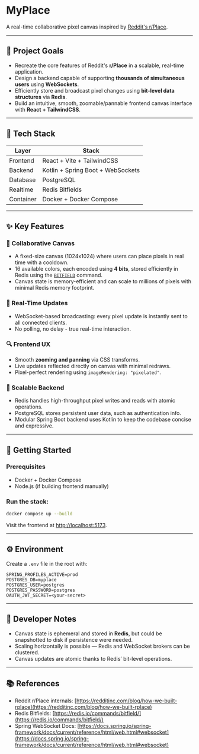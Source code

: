 # MyPlace

A real-time collaborative pixel canvas inspired by [Reddit's r/Place](https://redditinc.com/blog/how-we-built-rplace).

---

## 🎯 Project Goals

* Recreate the core features of Reddit's **r/Place** in a scalable, real-time application.
* Design a backend capable of supporting **thousands of simultaneous users** using **WebSockets**.
* Efficiently store and broadcast pixel changes using **bit-level data structures** via **Redis**.
* Build an intuitive, smooth, zoomable/pannable frontend canvas interface with **React + TailwindCSS**.

---

## 🧱 Tech Stack

| Layer     | Stack                             |
| --------- | --------------------------------- |
| Frontend  | React + Vite + TailwindCSS        |
| Backend   | Kotlin + Spring Boot + WebSockets |
| Database  | PostgreSQL                        |
| Realtime  | Redis Bitfields                   |
| Container | Docker + Docker Compose           |

---

## ✨ Key Features

### 🎨 Collaborative Canvas

* A fixed-size canvas (1024x1024) where users can place pixels in real time with a cooldown.
* 16 available colors, each encoded using **4 bits**, stored efficiently in Redis using the [`BITFIELD`](https://redis.io/commands/bitfield/) command.
* Canvas state is memory-efficient and can scale to millions of pixels with minimal Redis memory footprint.

### 📡 Real-Time Updates

* WebSocket-based broadcasting: every pixel update is instantly sent to all connected clients.
* No polling, no delay - true real-time interaction.

### 🔍 Frontend UX

* Smooth **zooming and panning** via CSS transforms.
* Live updates reflected directly on canvas with minimal redraws.
* Pixel-perfect rendering using `imageRendering: "pixelated"`. 

### 👥 Scalable Backend

* Redis handles high-throughput pixel writes and reads with atomic operations.
* PostgreSQL stores persistent user data, such as authentication info.
* Modular Spring Boot backend uses Kotlin to keep the codebase concise and expressive.

---

## 🚀 Getting Started

### Prerequisites

* Docker + Docker Compose
* Node.js (if building frontend manually)

### Run the stack:

```bash
docker compose up --build
```

Visit the frontend at [http://localhost:5173](http://localhost:5173).

---

## ⚙️ Environment

Create a `.env` file in the root with:

```env
SPRING_PROFILES_ACTIVE=prod
POSTGRES_DB=myplace
POSTGRES_USER=postgres
POSTGRES_PASSWORD=postgres
OAUTH_JWT_SECRET=<your-secret>
```

---

## 🧪 Developer Notes

* Canvas state is ephemeral and stored in **Redis**, but could be snapshotted to disk if persistence were needed.
* Scaling horizontally is possible — Redis and WebSocket brokers can be clustered.
* Canvas updates are atomic thanks to Redis’ bit-level operations.

---

## 📚 References

* Reddit r/Place internals: [https://redditinc.com/blog/how-we-built-rplace](https://redditinc.com/blog/how-we-built-rplace)
* Redis Bitfields: [https://redis.io/commands/bitfield/](https://redis.io/commands/bitfield/)
* Spring WebSocket Docs: [https://docs.spring.io/spring-framework/docs/current/reference/html/web.html#websocket](https://docs.spring.io/spring-framework/docs/current/reference/html/web.html#websocket)
